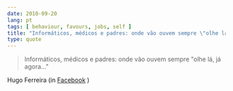 ```yaml
---
date: 2010-09-20
lang: pt
tags: [ behaviour, favours, jobs, self ]
title: "Informáticos, médicos e padres: onde vão ouvem sempre \"olhe lá, já"
type: quote
---
```


> Informáticos, médicos e padres: onde vão ouvem sempre "olhe lá, já
> agora..."

Hugo Ferreira (in
[Facebook](https://www.facebook.com/hugocf/posts/148678991837685) )

